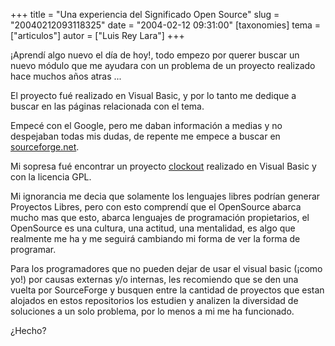 +++
title = "Una experiencia del Significado Open Source"
slug = "20040212093118325"
date = "2004-02-12 09:31:00"
[taxonomies]
tema = ["articulos"]
autor = ["Luis Rey Lara"]
+++

¡Aprendí algo nuevo el día de hoy!, todo empezo por querer buscar un
nuevo módulo que me ayudara con un problema de un proyecto realizado
hace muchos años atras ...

<!-- more -->
El proyecto fué realizado en Visual Basic, y por lo tanto me dedique a
buscar en las páginas relacionada con el tema.

Empecé con el Google, pero me daban información a medias y no despejaban
todas mis dudas, de repente me empece a buscar en
[sourceforge.net](http://sourceforge.net).

Mi sopresa fué encontrar un proyecto
[clockout](http://sourceforge.net/projects/clockout/) realizado en
Visual Basic y con la licencia GPL.

Mi ignorancia me decia que solamente los lenguajes libres podrían
generar Proyectos Libres, pero con esto comprendí que el OpenSource
abarca mucho mas que esto, abarca lenguajes de programación
propietarios, el OpenSource es una cultura, una actitud, una mentalidad,
es algo que realmente me ha y me seguirá cambiando mi forma de ver la
forma de programar.

Para los programadores que no pueden dejar de usar el visual basic
(¡como yo!) por causas externas y/o internas, les recomiendo que se den
una vuelta por SourceForge y busquen entre la cantidad de proyectos que
estan alojados en estos repositorios los estudien y analizen la
diversidad de soluciones a un solo problema, por lo menos a mi me ha
funcionado.

¿Hecho?

